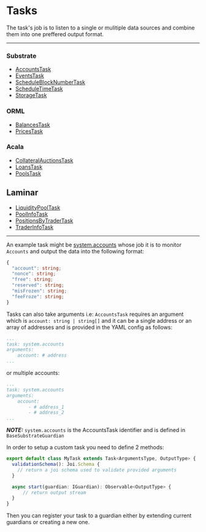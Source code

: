 # Tasks

The task's job is to listen to a single or mulitiple data sources and combine them into one preffered output format.

---
### Substrate
- [AccountsTask](AccountsTask.md)
- [EventsTask](EventsTask.md)
- [ScheduleBlockNumberTask](ScheduleBlockNumberTask.md)
- [ScheduleTimeTask](ScheduleTimeTask.md)
- [StorageTask](StorageTask.md)

### ORML
- [BalancesTask](BalancesTask.md)
- [PricesTask](PricesTask.md)

### Acala
- [CollateralAuctionsTask](CollateralAuctionsTask.md)
- [LoansTask](LoansTask.md)
- [PoolsTask](PoolsTask.md)

## Laminar
- [LiquidityPoolTask](LiquidityPoolTask.md)
- [PoolInfoTask](PoolInfoTask.md)
- [PositionsByTraderTask](PositionsByTraderTask.md)
- [TraderInfoTask](TraderInfoTask.md)
---

An example task might be [system.accounts](../src/tasks/substrate/AccountsTask.ts) whose job it is to monitor `Accounts` and output the data into the following format:

```typescript
{
  "account": string;
  "nonce": string;
  "free": string;
  "reserved": string;
  "misFrozen": string;
  "feeFroze": string;
}
```

Tasks can also take arguments i.e:
`AccountsTask` requires an argument which is `account: string | string[]` and it can be a single address or an array of addresses and is provided in the YAML config as follows:

```yaml
...
task: system.accounts
arguments: 
    account: # address
...
```
or multiple accounts:
```yaml
...
task: system.accounts
arguments: 
    account: 
        - # address_1
        - # address_2
...
```

**_NOTE:_** `system.accounts` is the AccountsTask identifier and is defined in `BaseSubstrateGuardian`

In order to setup a custom task you need to define 2 methods:

```typescript
export default class MyTask extends Task<ArgumentsType, OutputType> {
  validationSchema(): Joi.Schema {
    // return a joi schema used to validate provided arguments
  } 

  async start(guardian: IGuardian): Observable<OutputType> {
      // return output stream
  }
}
```
Then you can register your task to a guardian either by extending current guardians or creating a new one.